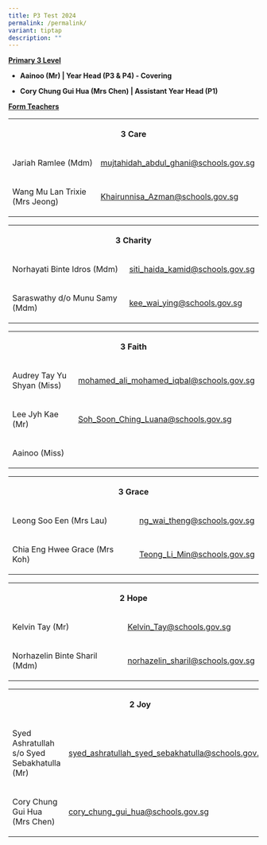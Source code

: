 ```yaml
---
title: P3 Test 2024
permalink: /permalink/
variant: tiptap
description: ""
---
```

<p><strong><u>Primary 3 Level</u></strong></p><ul data-tight="true" class="tight"><li><p><strong>Aainoo (Mr) | Year Head (P3 &amp; P4) - Covering</strong></p></li><li><p><strong>Cory Chung Gui Hua (Mrs Chen) | Assistant Year Head (P1)</strong></p></li></ul><p></p><p><strong><u>Form Teachers</u></strong></p><table><tbody><tr><th rowspan="1" colspan="2"><p>3 Care</p></th></tr><tr><td rowspan="1" colspan="1"><p>Jariah Ramlee (Mdm)</p><p></p></td><td rowspan="1" colspan="1"><p><a href="mailto:mujtahidah_abdul_ghani@schools.gov.sg" rel="noopener noreferrer nofollow" target="_blank">mujtahidah_abdul_ghani@schools.gov.sg</a></p></td></tr><tr><td rowspan="1" colspan="1"><p>Wang Mu Lan Trixie (Mrs Jeong)</p></td><td rowspan="1" colspan="1"><p><a href="mailto:Khairunnisa_Azman@schools.gov.sg" rel="noopener noreferrer nofollow" target="_blank">Khairunnisa_Azman@schools.gov.sg</a></p></td></tr></tbody></table><p></p><table><tbody><tr><th rowspan="1" colspan="2"><p>3 Charity</p></th></tr><tr><td rowspan="1" colspan="1"><p>Norhayati Binte Idros (Mdm)</p></td><td rowspan="1" colspan="1"><p><a href="mailto:siti_haida_kamid@schools.gov.sg" rel="noopener noreferrer nofollow" target="_blank">siti_haida_kamid@schools.gov.sg</a></p></td></tr><tr><td rowspan="1" colspan="1"><p>Saraswathy d/o Munu Samy (Mdm)</p></td><td rowspan="1" colspan="1"><p><a href="mailto:kee_wai_ying@schools.gov.sg" rel="noopener noreferrer nofollow" target="_blank">kee_wai_ying@schools.gov.sg</a></p></td></tr></tbody></table><p></p><table><tbody><tr><th rowspan="1" colspan="2"><p>3 Faith</p></th></tr><tr><td rowspan="1" colspan="1"><p>Audrey Tay Yu Shyan (Miss)</p></td><td rowspan="1" colspan="1"><p><a href="mailto:mohamed_ali_mohamed_iqbal@schools.gov.sg" rel="noopener noreferrer nofollow" target="_blank">mohamed_ali_mohamed_iqbal@schools.gov.sg</a></p></td></tr><tr><td rowspan="1" colspan="1"><p>Lee Jyh Kae (Mr)</p></td><td rowspan="1" colspan="1"><p><a href="mailto:Soh_Soon_Ching_Luana@schools.gov.sg" rel="noopener noreferrer nofollow" target="_blank">Soh_Soon_Ching_Luana@schools.gov.sg</a></p></td></tr><tr><td rowspan="1" colspan="1"><p>Aainoo (Miss) </p></td><td rowspan="1" colspan="1"><p></p></td></tr></tbody></table><p></p><table><tbody><tr><th rowspan="1" colspan="2"><p>3 Grace</p></th></tr><tr><td rowspan="1" colspan="1"><p>Leong Soo Een (Mrs Lau)</p></td><td rowspan="1" colspan="1"><p><a href="mailto:ng_wai_theng@schools.gov.sg" rel="noopener noreferrer nofollow" target="_blank">ng_wai_theng@schools.gov.sg</a></p></td></tr><tr><td rowspan="1" colspan="1"><p>Chia Eng Hwee Grace (Mrs Koh)</p></td><td rowspan="1" colspan="1"><p><a href="mailto:Teong_Li_Min@schools.gov.sg" rel="noopener noreferrer nofollow" target="_blank">Teong_Li_Min@schools.gov.sg</a></p></td></tr></tbody></table><p></p><table><tbody><tr><th rowspan="1" colspan="2"><p>2 Hope</p></th></tr><tr><td rowspan="1" colspan="1"><p>Kelvin Tay (Mr)</p></td><td rowspan="1" colspan="1"><p><a href="mailto:Kelvin_Tay@schools.gov.sg" rel="noopener noreferrer nofollow" target="_blank">Kelvin_Tay@schools.gov.sg</a></p></td></tr><tr><td rowspan="1" colspan="1"><p>Norhazelin Binte Sharil (Mdm)</p></td><td rowspan="1" colspan="1"><p><a href="mailto:norhazelin_sharil@schools.gov.sg" rel="noopener noreferrer nofollow" target="_blank">norhazelin_sharil@schools.gov.sg</a></p></td></tr></tbody></table><p></p><table><tbody><tr><th rowspan="1" colspan="2"><p>2 Joy</p></th></tr><tr><td rowspan="1" colspan="1"><p>Syed Ashratullah s/o Syed Sebakhatulla (Mr)</p></td><td rowspan="1" colspan="1"><p><a href="mailto:syed_ashratullah_syed_sebakhatulla@schools.gov.sg" rel="noopener noreferrer nofollow" target="_blank">syed_ashratullah_syed_sebakhatulla@schools.gov.sg</a></p></td></tr><tr><td rowspan="1" colspan="1"><p>Cory Chung Gui Hua (Mrs Chen)</p></td><td rowspan="1" colspan="1"><p><a href="mailto:cory_chung_gui_hua@schools.gov.sg" rel="noopener noreferrer nofollow" target="_blank">cory_chung_gui_hua@schools.gov.sg</a></p></td></tr></tbody></table><p></p>